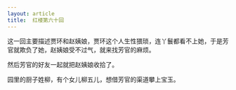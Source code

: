 ```yaml
---
layout: article
title:  红楼第六十回
---
```


这一回主要描述贾环和赵姨娘，贾环这个人生性猥琐，连丫鬟都看不上她，于是芳官就欺负了她，赵姨娘受不过气，就来找芳官的麻烦。

然后芳官的好友一起就把赵姨娘收拾了。

园里的厨子姓柳，有个女儿柳五儿，想借芳官的渠道攀上宝玉。
